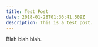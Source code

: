 ```yaml
---
title: Test Post
date: 2018-01-28T01:36:41.509Z
description: This is a test post.
---
```

Blah blah blah.

<script type='text/javascript' src='https://darksky.net/widget/small/42.360082,-71.058880/us12/en.js?width=100%&height=200&title=Full Forecast&textColor=333333&bgColor=transparent&transparency=true&skyColor=333&fontFamily=Default&customFont=&units=us'></script>

